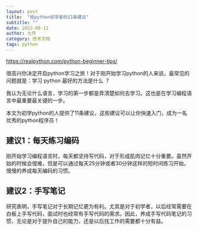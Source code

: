 ```yaml
---
layout: post
title:  "给python初学者的11条建议"
subtitle: ""
date: 2022-08-12
author: 七月
category: 技术文档
tags: python
---
```


https://realpython.com/python-beginner-tips/

很高兴你决定开启python学习之旅！对于刚开始学习python的人来说，最常见的问题就是：学习 python 最好的方法是什么 ？

我认为无论什么语言，学习的第一步都是弄清楚如何去学习。这也是在学习编程语言中最重要最关键的一步。

本文为初学python的人提供了11条建议，这些建议可以让你快速入门，成为一名优秀的python程序员！

## 建议1：每天练习编码

刚开始学习编程语言时，每天都坚持写代码，对于形成肌肉记忆十分重要。虽然开始的时候会很难，但是可以通过每天25分钟或者30分钟这样的短时间练习开始，慢慢的养成每天编码的习惯。

## 建议2：手写笔记

研究表明，手写笔记对于长期记忆更为有利。尤其是对于初学者，以后经常需要在白板上手写代码，面试时也经常有手写代码的需求。因此，养成手写代码笔记的习惯，无论是对于提升自己的能力，还是以后找工作的需要都十分有益。